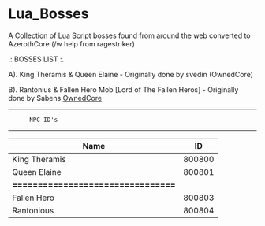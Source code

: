 # Lua_Bosses
A Collection of Lua Script bosses found from around the web converted to AzerothCore (/w help from ragestriker)


.: BOSSES LIST :.

A). King Theramis & Queen Elaine - Originally done by svedin (OwnedCore)

B). Rantonius & Fallen Hero Mob [Lord of The Fallen Heros] - Originally done by Sabens [OwnedCore](https://www.ownedcore.com/forums/world-of-warcraft/world-of-warcraft-emulator-servers/157547-project-lord-of-fallen-heros.html)







************************************
          NPC ID's
************************************
| Name             | ID      |
|------------------|---------|
| King Theramis    | 800800  |
| Queen Elaine     | 800801  |
| **================================** |
| Fallen Hero      | 800803  |
| Rantonious       | 800804  |


